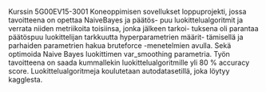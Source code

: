 Kurssin 5G00EV15-3001 Koneoppimisen sovellukset loppuprojekti, jossa tavoitteena on opettaa NaiveBayes ja päätös-
puu luokittelualgoritmit ja verrata niiden metriikoita toisiinsa, jonka jälkeen tarkoi-
tuksena oli parantaa päätöspuu luokittelijan tarkkuutta hyperparametrien määrit-
tämisellä ja parhaiden parametrien hakua bruteforce -menetelmien avulla. Sekä
optimoida Naive Bayes luokittimen var_smoothing parametria. Työn tavoitteena
on saada kummallekin luokittelualgoritmille yli 80 % accuracy score. Luokittelualgoritmeja koulutetaan autodatasetillä, joka löytyy kagglesta.